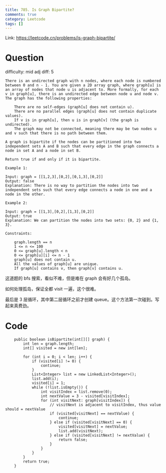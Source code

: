 ```yaml
---
title: 785. Is Graph Bipartite?
comments: true
category: Leetcode
tags: []
---
```


Link: https://leetcode.cn/problems/is-graph-bipartite/

# Question

difficulty: mid
adj diff: 5

    There is an undirected graph with n nodes, where each node is numbered between 0 and n - 1. You are given a 2D array graph, where graph[u] is an array of nodes that node u is adjacent to. More formally, for each v in graph[u], there is an undirected edge between node u and node v. The graph has the following properties:

    	There are no self-edges (graph[u] does not contain u).
    	There are no parallel edges (graph[u] does not contain duplicate values).
    	If v is in graph[u], then u is in graph[v] (the graph is undirected).
    	The graph may not be connected, meaning there may be two nodes u and v such that there is no path between them.

    A graph is bipartite if the nodes can be partitioned into two independent sets A and B such that every edge in the graph connects a node in set A and a node in set B.

    Return true if and only if it is bipartite.

    Example 1:

    Input: graph = [[1,2,3],[0,2],[0,1,3],[0,2]]
    Output: false
    Explanation: There is no way to partition the nodes into two independent sets such that every edge connects a node in one and a node in the other.

    Example 2:

    Input: graph = [[1,3],[0,2],[1,3],[0,2]]
    Output: true
    Explanation: We can partition the nodes into two sets: {0, 2} and {1, 3}.

    Constraints:

    	graph.length == n
    	1 <= n <= 100
    	0 <= graph[u].length < n
    	0 <= graph[u][i] <= n - 1
    	graph[u] does not contain u.
    	All the values of graph[u] are unique.
    	If graph[u] contains v, then graph[v] contains u.

这道题的 bfs 搜索，看似不难，但是难在 graph 会有好几个孤岛。

如何处理孤岛，保证全都 visit 一遍，这个很难。

最后是 3 层循环，其中第二层循环之前才创建 queue。这个方法第一次碰到。写起来真费劲。

# Code

```
    public boolean isBipartite(int[][] graph) {
        int len = graph.length;
        int[] visited = new int[len];

        for (int i = 0; i < len; i++) {
            if (visited[i] != 0) {
                continue;
            }
            List<Integer> list = new LinkedList<Integer>();
            list.add(i);
            visited[i] = 1;
            while (!list.isEmpty()) {
                int visitIndex = list.remove(0);
                int nextValue = 3 - visited[visitIndex];
                for (int visitNext: graph[visitIndex]) {
                    // visitNext is adjacent to visitIndex, thus value should = nextValue
                    if (visited[visitNext] == nextValue) {
                        continue;
                    } else if (visited[visitNext] == 0) {
                        visited[visitNext] = nextValue;
                        list.add(visitNext);
                    } else if (visited[visitNext] != nextValue) {
                        return false;
                    }
                }
            }
        }
        return true;
    }
```
